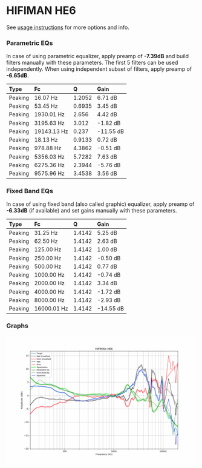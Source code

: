# HIFIMAN HE6
See [usage instructions](https://github.com/jaakkopasanen/AutoEq#usage) for more options and info.

### Parametric EQs
In case of using parametric equalizer, apply preamp of **-7.39dB** and build filters manually
with these parameters. The first 5 filters can be used independently.
When using independent subset of filters, apply preamp of **-6.65dB**.

| Type    | Fc          |      Q | Gain      |
|:--------|:------------|:-------|:----------|
| Peaking | 16.07 Hz    | 1.2052 | 6.71 dB   |
| Peaking | 53.45 Hz    | 0.6935 | 3.45 dB   |
| Peaking | 1930.01 Hz  | 2.656  | 4.42 dB   |
| Peaking | 3195.63 Hz  | 3.012  | -1.82 dB  |
| Peaking | 19143.13 Hz | 0.237  | -11.55 dB |
| Peaking | 18.13 Hz    | 0.9133 | 0.72 dB   |
| Peaking | 978.88 Hz   | 4.3862 | -0.51 dB  |
| Peaking | 5356.03 Hz  | 5.7282 | 7.63 dB   |
| Peaking | 6275.36 Hz  | 2.3944 | -5.76 dB  |
| Peaking | 9575.96 Hz  | 3.4538 | 3.56 dB   |

### Fixed Band EQs
In case of using fixed band (also called graphic) equalizer, apply preamp of **-6.33dB**
(if available) and set gains manually with these parameters.

| Type    | Fc          |      Q | Gain      |
|:--------|:------------|:-------|:----------|
| Peaking | 31.25 Hz    | 1.4142 | 5.25 dB   |
| Peaking | 62.50 Hz    | 1.4142 | 2.63 dB   |
| Peaking | 125.00 Hz   | 1.4142 | 1.00 dB   |
| Peaking | 250.00 Hz   | 1.4142 | -0.50 dB  |
| Peaking | 500.00 Hz   | 1.4142 | 0.77 dB   |
| Peaking | 1000.00 Hz  | 1.4142 | -0.74 dB  |
| Peaking | 2000.00 Hz  | 1.4142 | 3.34 dB   |
| Peaking | 4000.00 Hz  | 1.4142 | -1.72 dB  |
| Peaking | 8000.00 Hz  | 1.4142 | -2.93 dB  |
| Peaking | 16000.01 Hz | 1.4142 | -14.55 dB |

### Graphs
![](./HIFIMAN%20HE6.png)